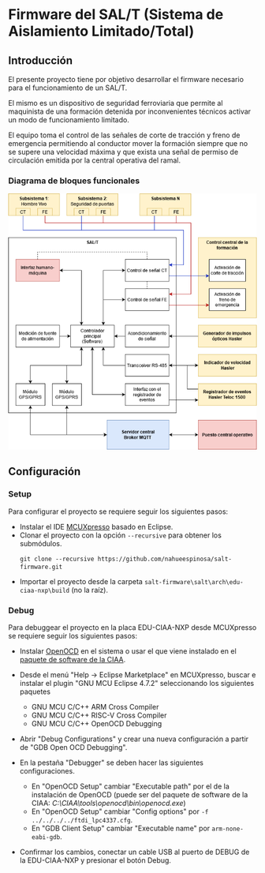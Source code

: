# Firmware del SAL/T (Sistema de Aislamiento Limitado/Total)
## Introducción

El presente proyecto tiene por objetivo desarrollar el firmware necesario para el funcionamiento de un SAL/T.

El mismo es un dispositivo de seguridad ferroviaria que permite al maquinista de una formación detenida por inconvenientes técnicos activar un modo de funcionamiento limitado.

El equipo toma el control de las señales de corte de tracción y freno de emergencia permitiendo al conductor mover la formación siempre que no se supere una velocidad máxima y que exista una señal de permiso de circulación emitida por la central operativa del ramal.

### Diagrama de bloques funcionales

![Diagrama de Bloques Funcionales](doc/diagrama_bloques.png)

## Configuración

### Setup

Para configurar el proyecto se requiere seguir los siguientes pasos:

- Instalar el IDE [MCUXpresso](https://www.nxp.com/design/software/development-software/mcuxpresso-software-and-tools/mcuxpresso-integrated-development-environment-ide:MCUXpresso-IDE) basado en Eclipse.
- Clonar el proyecto con la opción `--recursive` para obtener los submódulos.
    ```
    git clone --recursive https://github.com/nahueespinosa/salt-firmware.git
    ```
- Importar el proyecto desde la carpeta `salt-firmware\salt\arch\edu-ciaa-nxp\build` (no la raíz).

### Debug

Para debuggear el proyecto en la placa EDU-CIAA-NXP desde MCUXpresso se requiere seguir los siguientes pasos:

- Instalar [OpenOCD](http://openocd.org/) en el sistema o usar el que viene instalado en el [paquete de software de la CIAA](https://github.com/ciaa/software).
- Desde el menú "Help -> Eclipse Marketplace" en MCUXpresso, buscar e instalar el plugin "GNU MCU Eclipse 4.7.2" seleccionando los siguientes paquetes
    - GNU MCU C/C++ ARM Cross Compiler
    - GNU MCU C/C++ RISC-V Cross Compiler
    - GNU MCU C/C++ OpenOCD Debugging

- Abrir "Debug Configurations" y crear una nueva configuración a partir de "GDB Open OCD Debugging".
- En la pestaña "Debugger" se deben hacer las siguientes configuraciones.
    - En "OpenOCD Setup" cambiar "Executable path" por el de la instalación de OpenOCD (puede ser del paquete de software de la CIAA: *C:\CIAA\tools\openocd\bin\openocd.exe*)
    - En "OpenOCD Setup" cambiar "Config options" por `-f ../../../../ftdi_lpc4337.cfg`.
    - En "GDB Client Setup" cambiar "Executable name" por `arm-none-eabi-gdb`.
- Confirmar los cambios, conectar un cable USB al puerto de DEBUG de la EDU-CIAA-NXP y presionar el botón Debug.